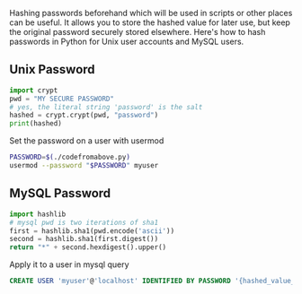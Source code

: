 Hashing passwords beforehand which will be used in scripts or other places can be useful. It allows you to store the hashed value for later use, but keep the original password securely stored elsewhere. Here's how to hash passwords in Python for Unix user accounts and MySQL users.

## Unix Password

```python
import crypt
pwd = "MY SECURE PASSWORD"
# yes, the literal string 'password' is the salt
hashed = crypt.crypt(pwd, "password")
print(hashed)
```

Set the password on a user with usermod

```bash
PASSWORD=$(./codefromabove.py)
usermod --password "$PASSWORD" myuser
```

## MySQL Password

```python
import hashlib
# mysql pwd is two iterations of sha1
first = hashlib.sha1(pwd.encode('ascii'))
second = hashlib.sha1(first.digest())
return "*" + second.hexdigest().upper()
```

Apply it to a user in mysql query

```sql
CREATE USER 'myuser'@'localhost' IDENTIFIED BY PASSWORD '{hashed_value_goes_here}';
```
